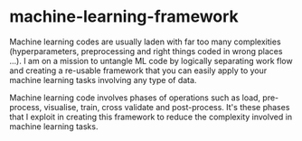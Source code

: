 # machine-learning-framework
Machine learning codes are usually laden with far too many complexities (hyperparameters, preprocessing and right things coded in wrong places ...). I am on a mission to untangle ML code by logically separating work flow and creating a re-usable framework that you can easily apply to your machine learning tasks involving any type of data.


Machine learning code involves phases of operations such as load, pre-process, visualise, train, cross validate and post-process. 
It's these phases that I exploit in creating this framework to reduce the complexity involved in machine learning tasks.
